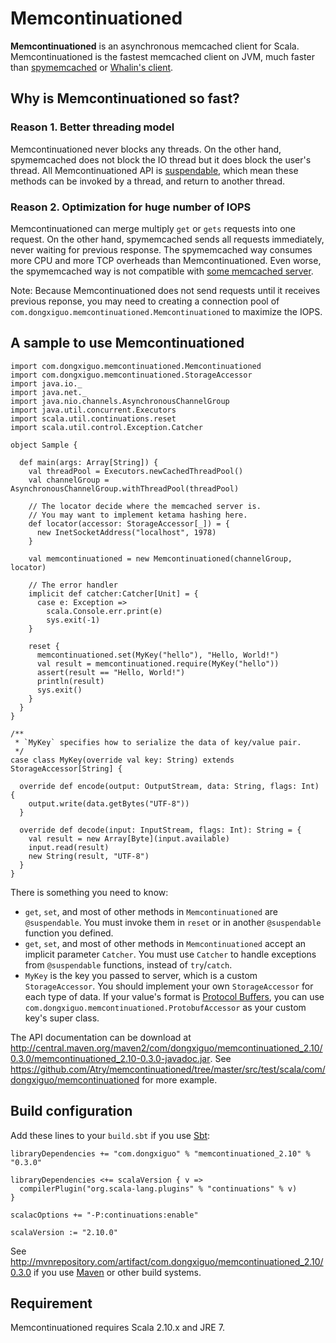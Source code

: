 Memcontinuationed
=================

**Memcontinuationed** is an asynchronous memcached client for Scala. Memcontinuationed is the fastest memcached client
on JVM, much faster than [spymemcached](https://code.google.com/p/spymemcached/) or
[Whalin's client](https://github.com/gwhalin/Memcached-Java-Client/wiki).

## Why is Memcontinuationed so fast?

### Reason 1. Better threading model

Memcontinuationed never blocks any threads. On the other hand, spymemcached does not block the IO thread but it does
block the user's thread. All Memcontinuationed API is
[suspendable](http://www.scala-lang.org/api/current/scala/util/continuations/package.html#suspendable=scala.util.continuations.package.cps%5BUnit%5D),
which mean these methods can be invoked by a thread, and return to another thread.

### Reason 2. Optimization for huge number of IOPS

Memcontinuationed can merge multiply `get` or `gets` requests into one request.
On the other hand, spymemcached sends all requests immediately, never waiting for previous response.
The spymemcached way consumes more CPU and more TCP overheads than Memcontinuationed.
Even worse, the spymemcached way is not compatible with [some memcached server](http://wiki.open.qq.com/wiki/%E8%AE%BF%E9%97%AECMEM).

Note: Because Memcontinuationed does not send requests until it receives previous reponse,
you may need to creating a connection pool of `com.dongxiguo.memcontinuationed.Memcontinuationed` to maximize the IOPS.

## A sample to use Memcontinuationed

    import com.dongxiguo.memcontinuationed.Memcontinuationed
    import com.dongxiguo.memcontinuationed.StorageAccessor
    import java.io._
    import java.net._
    import java.nio.channels.AsynchronousChannelGroup
    import java.util.concurrent.Executors
    import scala.util.continuations.reset
    import scala.util.control.Exception.Catcher
    
    object Sample {
    
      def main(args: Array[String]) {
        val threadPool = Executors.newCachedThreadPool()
        val channelGroup = AsynchronousChannelGroup.withThreadPool(threadPool)
    
        // The locator decide where the memcached server is.
        // You may want to implement ketama hashing here.
        def locator(accessor: StorageAccessor[_]) = {
          new InetSocketAddress("localhost", 1978)
        }
    
        val memcontinuationed = new Memcontinuationed(channelGroup, locator)
    
        // The error handler
        implicit def catcher:Catcher[Unit] = {
          case e: Exception =>
            scala.Console.err.print(e)
            sys.exit(-1)
        }
    
        reset {
          memcontinuationed.set(MyKey("hello"), "Hello, World!")
          val result = memcontinuationed.require(MyKey("hello"))
          assert(result == "Hello, World!")
          println(result)
          sys.exit()
        }
      }
    }
    
    /**
     * `MyKey` specifies how to serialize the data of key/value pair.
     */
    case class MyKey(override val key: String) extends StorageAccessor[String] {
    
      override def encode(output: OutputStream, data: String, flags: Int) {
        output.write(data.getBytes("UTF-8"))
      }
    
      override def decode(input: InputStream, flags: Int): String = {
        val result = new Array[Byte](input.available)
        input.read(result)
        new String(result, "UTF-8")
      }
    }

There is something you need to know:

* `get`, `set`, and most of other methods in `Memcontinuationed` are `@suspendable`. You must invoke them in `reset` or in another `@suspendable` function you defined.
* `get`, `set`, and most of other methods in `Memcontinuationed` accept an implicit parameter `Catcher`. You must use `Catcher` to handle exceptions from `@suspendable` functions, instead of `try`/`catch`.
* `MyKey` is the key you passed to server, which is a custom `StorageAccessor`. You should implement your own `StorageAccessor` for each type of data. If your value's format is [Protocol Buffers](http://code.google.com/p/protobuf/), you can use `com.dongxiguo.memcontinuationed.ProtobufAccessor` as your custom key's super class.

The API documentation can be download at http://central.maven.org/maven2/com/dongxiguo/memcontinuationed_2.10/0.3.0/memcontinuationed_2.10-0.3.0-javadoc.jar<wbr/>.
See https://github.com/Atry/memcontinuationed/tree/master/src/test/scala/com/dongxiguo/memcontinuationed for more example.

## Build configuration

Add these lines to your `build.sbt` if you use [Sbt](http://www.scala-sbt.org/):

    libraryDependencies += "com.dongxiguo" % "memcontinuationed_2.10" % "0.3.0"
    
    libraryDependencies <+= scalaVersion { v =>
      compilerPlugin("org.scala-lang.plugins" % "continuations" % v)
    }
    
    scalacOptions += "-P:continuations:enable"
    
    scalaVersion := "2.10.0"

See http://mvnrepository.com/artifact/com.dongxiguo/memcontinuationed_2.10/0.3.0 if you use [Maven](http://maven.apache.org/)
or other build systems.

## Requirement

Memcontinuationed requires Scala 2.10.x and JRE 7.
